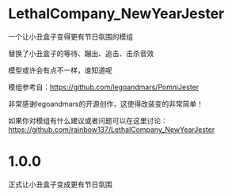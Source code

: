 # LethalCompany_NewYearJester

一个让小丑盒子变得更有节日氛围的模组

替换了小丑盒子的等待、蹦出、追击、击杀音效

模型或许会有点不一样，谁知道呢

模组参考自：https://github.com/legoandmars/PomniJester

非常感谢legoandmars的开源创作，这使得改装变的非常简单！

如果你对模组有什么建议或者问题可以在这里讨论：https://github.com/rainbow137/LethalCompany_NewYearJester

# 1.0.0

正式让小丑盒子变成更有节日氛围